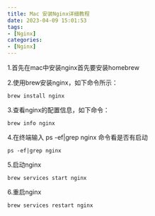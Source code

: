 ```yaml
---
title: Mac 安装Nginx详细教程
date: 2023-04-09 15:01:53
tags:
- [Nginx]
categories:
- [Nginx]
---
```


1.首先在mac中安装nginx首先要安装homebrew

2.使用brew安装nginx，如下命令所示：

```
brew install nginx
```

3.查看nginx的配置信息，如下命令：

```
brew info nginx
```

4.在终端输入 ps -ef|grep nginx 命令看是否有启动

```
ps -ef|grep nginx
```

5.启动nginx

```
brew services start nginx
```

6.重启nginx

```
brew services restart nginx
```

